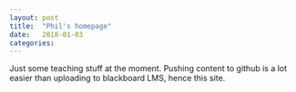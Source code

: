 ```yaml
---
layout: post
title:  "Phil's homepage"
date:   2018-01-03
categories: 
---
```


Just some teaching stuff at the moment. Pushing content to github is a lot easier than uploading to blackboard LMS, hence this site.